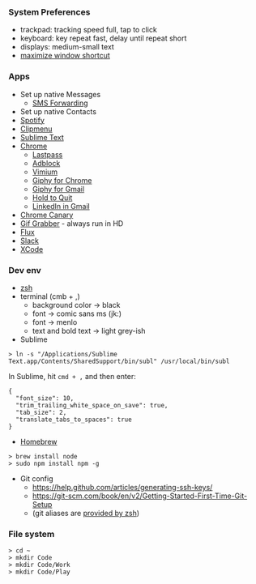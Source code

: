 ### System Preferences
- trackpad: tracking speed full, tap to click
- keyboard: key repeat fast, delay until repeat short
- displays: medium-small text
- [maximize window shortcut](http://superuser.com/questions/718600/keyboard-shortcut-to-maximize-current-window-application-in-osx)

### Apps
- Set up native Messages
  - [SMS Forwarding](http://www.gottabemobile.com/2014/10/21/how-to-sms-text-messages-os-x-yosemite/)
- Set up native Contacts
- [Spotify](https://www.spotify.com/us/download/mac/)
- [Clipmenu](http://www.clipmenu.com/)
- [Sublime Text](https://www.sublimetext.com/)
- [Chrome](https://www.google.com/chrome/browser/desktop/)
  - [Lastpass](https://chrome.google.com/webstore/detail/lastpass-free-password-ma/hdokiejnpimakedhajhdlcegeplioahd?hl=en-US)
  - [Adblock](https://chrome.google.com/webstore/detail/adblock/gighmmpiobklfepjocnamgkkbiglidom/related?hl=en)
  - [Vimium](https://chrome.google.com/webstore/detail/vimium/dbepggeogbaibhgnhhndojpepiihcmeb?hl=en)
  - [Giphy for Chrome](https://chrome.google.com/webstore/detail/giphy-for-chrome/jlleokkdhkflpmghiioglgmnminbekdi?hl=en)
  - [Giphy for Gmail](https://chrome.google.com/webstore/detail/giphy-for-gmail/andgibkjiikabclfdkecpmdkfanpdapf/related?hl=en)
  - [Hold to Quit](http://lifehacker.com/5784153/how-to-bring-back-the-hold-q-to-quit-prompt-in-google-chrome)
  - [LinkedIn in Gmail](https://chrome.google.com/webstore/detail/rapportive/hihakjfhbmlmjdnnhegiciffjplmdhin/related?hl=en)
- [Chrome Canary](https://www.google.com/chrome/browser/canary.html)
- [Gif Grabber](https://itunes.apple.com/us/app/gifgrabber/id668208984?mt=12) - always run in HD
- [Flux](https://justgetflux.com/)
- [Slack](https://slack.com/apps)
- [XCode](https://developer.apple.com/xcode/)

### Dev env
- [zsh](https://github.com/robbyrussell/oh-my-zsh#manual-installation)
- terminal (cmb + ,)
  - background color -> black
  - font -> comic sans ms (jk:)
  - font -> menlo
  - text and bold text -> light grey-ish
- Sublime
```
> ln -s "/Applications/Sublime Text.app/Contents/SharedSupport/bin/subl" /usr/local/bin/subl
```
In Sublime, hit `cmd + ,` and then enter:
```
{
  "font_size": 10,
  "trim_trailing_white_space_on_save": true,
  "tab_size": 2,
  "translate_tabs_to_spaces": true
}
```
- [Homebrew](http://brew.sh/)
```
> brew install node
> sudo npm install npm -g
```
- Git config
  - https://help.github.com/articles/generating-ssh-keys/
  - https://git-scm.com/book/en/v2/Getting-Started-First-Time-Git-Setup
  - (git aliases are [provided by zsh](https://github.com/robbyrussell/oh-my-zsh/blob/master/plugins/git/git.plugin.zsh))

### File system
```
> cd ~
> mkdir Code
> mkdir Code/Work
> mkdir Code/Play
```
